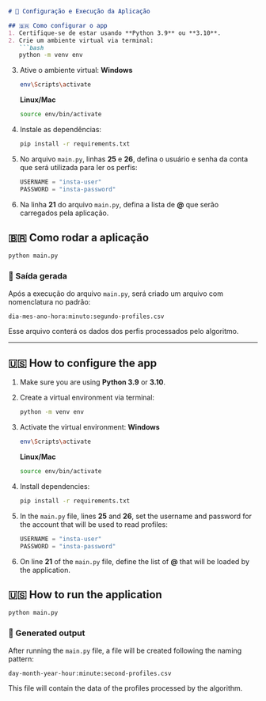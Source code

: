 ````markdown
# 📌 Configuração e Execução da Aplicação

## 🇧🇷 Como configurar o app
1. Certifique-se de estar usando **Python 3.9** ou **3.10**.  
2. Crie um ambiente virtual via terminal:  
   ```bash
   python -m venv env
````

3. Ative o ambiente virtual:
   **Windows**

   ```bash
   env\Scripts\activate
   ```

   **Linux/Mac**

   ```bash
   source env/bin/activate
   ```
4. Instale as dependências:

   ```bash
   pip install -r requirements.txt
   ```
5. No arquivo `main.py`, linhas **25** e **26**, defina o usuário e senha da conta que será utilizada para ler os perfis:

   ```python
   USERNAME = "insta-user"
   PASSWORD = "insta-password"
   ```
6. Na linha **21** do arquivo `main.py`, defina a lista de **@** que serão carregados pela aplicação.

## 🇧🇷 Como rodar a aplicação

```bash
python main.py
```

### 📄 Saída gerada

Após a execução do arquivo `main.py`, será criado um arquivo com nomenclatura no padrão:

```
dia-mes-ano-hora:minuto:segundo-profiles.csv
```

Esse arquivo conterá os dados dos perfis processados pelo algoritmo.

---

## 🇺🇸 How to configure the app

1. Make sure you are using **Python 3.9** or **3.10**.
2. Create a virtual environment via terminal:

   ```bash
   python -m venv env
   ```
3. Activate the virtual environment:
   **Windows**

   ```bash
   env\Scripts\activate
   ```

   **Linux/Mac**

   ```bash
   source env/bin/activate
   ```
4. Install dependencies:

   ```bash
   pip install -r requirements.txt
   ```
5. In the `main.py` file, lines **25** and **26**, set the username and password for the account that will be used to read profiles:

   ```python
   USERNAME = "insta-user"
   PASSWORD = "insta-password"
   ```
6. On line **21** of the `main.py` file, define the list of **@** that will be loaded by the application.

## 🇺🇸 How to run the application

```bash
python main.py
```

### 📄 Generated output

After running the `main.py` file, a file will be created following the naming pattern:

```
day-month-year-hour:minute:second-profiles.csv
```

This file will contain the data of the profiles processed by the algorithm.
